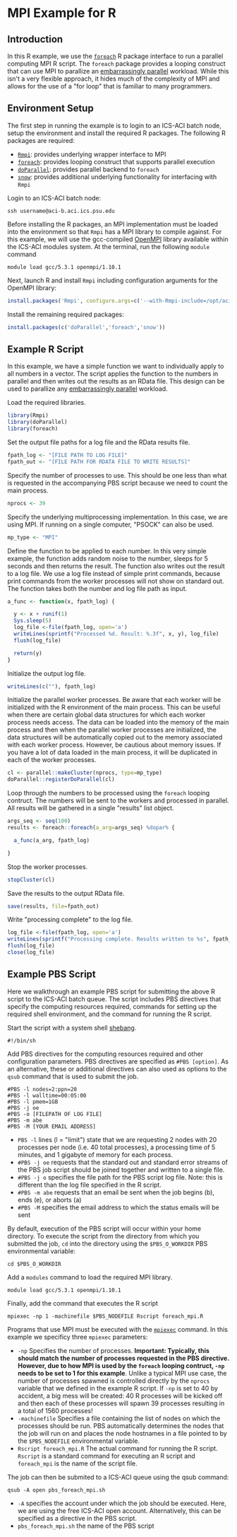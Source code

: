 # MPI Example for R

## Introduction
In this R example, we use the [`foreach`](https://cran.r-project.org/web/packages/foreach/) R package interface to run a parallel computing MPI R script. The `foreach` package provides a looping construct that can use MPI to parallize an [embarrassingly parallel](https://en.wikipedia.org/wiki/Embarrassingly_parallel) workload. While this isn't a very flexible approach, it hides much of the complexity of MPI and allows for the use of a "for loop" that is familiar to many programmers.   

## Environment Setup
The first step in running the example is to login to an ICS-ACI batch node, setup the environment and install the required R packages. The following R packages are required:

* [`Rmpi`](https://cran.r-project.org/web/packages/Rmpi/index.html): provides underlying wrapper interface to MPI
* [`foreach`](https://cran.r-project.org/web/packages/foreach): provides looping construct that supports parallel execution
* [`doParallel`](https://cran.r-project.org/web/packages/doParallel/index.html): provides parallel backend to `foreach`
* [`snow`](https://cran.r-project.org/web/packages/snow/index.html): provides additional underlying functionality for interfacing with `Rmpi`

Login to an ICS-ACI batch node:

```Shell
ssh username@aci-b.aci.ics.psu.edu
```

Before installing the R packages, an MPI implementation must be loaded into the environment so that `Rmpi` has a MPI library to compile against. For this example, we will use the gcc-compiled [OpenMPI](https://www.open-mpi.org) library available within the ICS-ACI modules system. At the terminal, run the following `module` command  

```Shell
module load gcc/5.3.1 openmpi/1.10.1
```

Next, launch R and install `Rmpi` including configuration arguments for the OpenMPI library:

```R
install.packages('Rmpi', configure.args=c('--with-Rmpi-include=/opt/aci/sw/openmpi/1.10.1_gcc-5.3.1/include','--with-Rmpi-libpath=/opt/aci/sw/openmpi/1.10.1_gcc-5.3.1/lib','--with-Rmpi-type=OPENMPI'))

```

Install the remaining required packages:

```R
install.packages(c('doParallel','foreach','snow'))
```

## Example R Script
In this example, we have a simple function we want to individually apply to all numbers in a vector. The script applies the function to the numbers in parallel and then writes out the results as an RData file. This design can be used to parallize any [embarrassingly parallel](https://en.wikipedia.org/wiki/Embarrassingly_parallel) workload.

Load the required libraries.

```R
library(Rmpi)
library(doParallel)
library(foreach)
```

Set the output file paths for a log file and the RData results file.

```R
fpath_log <- "[FILE PATH TO LOG FILE]"
fpath_out <- "[FILE PATH FOR RDATA FILE TO WRITE RESULTS]"
```

Specify the number of processes to use. This should be one less than what is requested in the accompanying PBS script because we need to count the main process.

```R
nprocs <- 39
```

Specify the underlying multiprocessing implementation. In this case, we are using MPI. If running on a single computer, "PSOCK" can also be used.

```R
mp_type <- "MPI"
```

Define the function to be applied to each number. In this very simple example, the function adds random noise to the number, sleeps for 5 seconds and then returns the result. The function also writes out the result to a log file. We use a log file instead of simple print commands, because print commands from the worker processes will not show on standard out. The function takes both the number and log file path as input. 

```R
a_func <- function(x, fpath_log) {

  y <- x + runif(1)
  Sys.sleep(5)
  log_file <-file(fpath_log, open='a')
  writeLines(sprintf("Processed %d. Result: %.3f", x, y), log_file)
  flush(log_file)

  return(y)
}
```

Initialize the output log file.

```R
writeLines(c(""), fpath_log)
```

Initialize the parallel worker processes. Be aware that each worker will be initialized with the R environment of the main process. This can be useful when there are certain global data structures for which each worker process needs access. The data can be loaded into the memory of the main process and then when the parallel worker processes are initialized, the data structures will be automatically copied out to the memory associated with each worker process. However, be cautious about memory issues. If you have a lot of data loaded in the main process, it will be duplicated in each of the worker processes. 

```R
cl <- parallel::makeCluster(nprocs, type=mp_type)
doParallel::registerDoParallel(cl)
```

Loop through the numbers to be processed using the `foreach` looping contruct. The numbers will be sent to the workers and processed in parallel. All results will be gathered in a single "results" list object.

```R
args_seq <- seq(100)
results <- foreach::foreach(a_arg=args_seq) %dopar% {

  a_func(a_arg, fpath_log)

}
```

Stop the worker processes.

```R
stopCluster(cl)
```

Save the results to the output RData file.

```R
save(results, file=fpath_out)
```

Write "processing complete" to the log file.

```R
log_file <-file(fpath_log, open='a')
writeLines(sprintf("Processing complete. Results written to %s", fpath_out), log_file)
flush(log_file)
close(log_file)
```

## Example PBS Script

Here we walkthrough an example PBS script for submitting the above R script to the ICS-ACI batch queue. The script includes PBS directives that specify the computing resources required, commands for setting up the required shell environment, and the command for running the R script.

Start the script with a system shell [shebang](https://en.wikipedia.org/wiki/Shebang_%28Unix%29).

```Shell
#!/bin/sh 
```
Add PBS directives for the computing resources required and other configuration parameters. PBS directives are specified as `#PBS [option]`. As an alternative, these or additional directives can also used as options to the `qsub` command that is used to submit the job.

```Shell
#PBS -l nodes=2:ppn=20
#PBS -l walltime=00:05:00
#PBS -l pmem=1GB
#PBS -j oe
#PBS -o [FILEPATH OF LOG FILE]
#PBS -m abe
#PBS -M [YOUR EMAIL ADDRESS]
```

* `PBS -l` lines (l = "limit") state that we are requesting 2 nodes with 20 processes per node (i.e. 40 total processes), a processing time of 5 minutes, and 1 gigabyte of memory for each process.
* `#PBS -j oe` requests that the standard out and standard error streams of the PBS job script should be joined together and written to a single file.
* `#PBS -j o` specifies the file path for the PBS script log file. Note: this is different than the log file specified in the R script. 
* `#PBS -m abe` requests that an email be sent when the job begins (b), ends (e), or aborts (a) 
* `#PBS -M` specifies the email address to which the status emails will be sent

By default, execution of the PBS script will occur within your home directory. To execute the script from the directory from which you submitted the job, `cd` into the directory using the `$PBS_O_WORKDIR` PBS environmental variable:

```Shell
cd $PBS_O_WORKDIR
```

Add a `modules` command to load the required MPI library.
```Shell
module load gcc/5.3.1 openmpi/1.10.1
```

Finally, add the command that executes the R script

```Shell
mpiexec -np 1 -machinefile $PBS_NODEFILE Rscript foreach_mpi.R
```
Programs that use MPI must be executed with the [`mpiexec`](https://www.open-mpi.org/doc/current/man1/mpiexec.1.php) command. In this example we specificy three `mpiexec` parameters:

* `-np` Specifies the number of processes. **Important: Typically, this should match the number of processes requested in the PBS directive. However, due to how MPI is used by the `foreach` looping contruct, `-np` needs to be set to 1 for this example**. Unlike a typical MPI use case, the number of processes spawned is controlled directly by the `nprocs` variable that we defined in the example R script. If `-np` is set to 40 by accident, a big mess will be created: 40 R processes will be kicked off and then each of these processes will spawn 39 processes resulting in a total of 1560 processes! 
* `-machinefile` Specifies a file containing the list of nodes on which the processes should be run. PBS automatically determines the nodes that the job will run on and places the node hostnames in a file pointed to by the `$PBS_NODEFILE` environmental variable.
* `Rscript foreach_mpi.R` The actual command for running the R script. `Rscript` is a standard command for executing an R script and `foreach_mpi` is the name of the script file.

The job can then be submited to a ICS-ACI queue using the qsub command:

```Shell
qsub -A open pbs_foreach_mpi.sh
```     
* `-A` specifies the account under which the job should be executed. Here, we are using the free ICS-ACI open account. Alternatively, this can be specified as a directive in the PBS script.
* `pbs_foreach_mpi.sh` the name of the PBS script